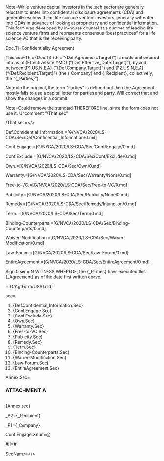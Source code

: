 Note=While venture capital investors in the tech sector are generally reluctant to enter into confidential disclosure agreements (CDA) and generally eschew them, life science venture investors generally will enter into CDAs in advance of looking at proprietary and confidential information.  This form was developed by in-house counsel at a number of leading life science venture firms and represents consensus “best practices” for a life science VC that is the receiving party.


Doc.Ti=Confidentiality Agreement

This.sec=This {Doc.Ti} (this “{Def.Agreement.Target}”) is made and entered into as of {EffectiveDate.YMD} (“{Def.Effective_Date.Target}”), by and between {P1.US.N,E,A} (“{Def.Company.Target}”) and {P2.US.N,E,A} (“{Def.Recipient.Target}”) (the {_Company} and {_Recipient}, collectively, the “{_Parties}”).

Note=In the original, the term "Parties" is defined but then the Agreement mostly fails to use a capital letter for parties and party.  Will correct that and show the changes in a commit.

Note=Could remove the standard THEREFORE line, since the form does not use it. Uncomment "/That.sec"

/That.sec=</>

Def.Confidential_Information.=[G/NVCA/2020/LS-CDA/Sec/Def/Confidential_Information/0.md]

Conf.Engage.=[G/NVCA/2020/LS-CDA/Sec/Conf/Engage/0.md]

Conf.Exclude.=[G/NVCA/2020/LS-CDA/Sec/Conf/Exclude/0.md]

Own.=[G/NVCA/2020/LS-CDA/Sec/Own/0.md]

Warranty.=[G/NVCA/2020/LS-CDA/Sec/Warranty/None/0.md]

Free-to-VC.=[G/NVCA/2020/LS-CDA/Sec/Free-to-VC/0.md]

Publicity.=[G/NVCA/2020/LS-CDA/Sec/Publicity/None/0.md]

Remedy.=[G/NVCA/2020/LS-CDA/Sec/Remedy/Injunction/0.md]

Term.=[G/NVCA/2020/LS-CDA/Sec/Term/0.md]

Binding-Counterparts.=[G/NVCA/2020/LS-CDA/Sec/Binding-Counterparts/0.md]

Waiver-Modification.=[G/NVCA/2020/LS-CDA/Sec/Waiver-Modification/0.md]

Law-Forum.=[G/NVCA/2020/LS-CDA/Sec/Law-Forum/0.md]

EntireAgreement.=[G/NVCA/2020/LS-CDA/Sec/EntireAgreement/0.md]
 
Sign.0.sec=IN WITNESS WHEREOF, the {_Parties} have executed this {_Agreement} as of the date first written above.

=[G/AgtForm/US/0.md]

sec=<ol><li>{Def.Confidential_Information.Sec}<li>{Conf.Engage.Sec}<li>{Conf.Exclude.Sec}<li>{Own.Sec}<li>{Warranty.Sec}<li>{Free-to-VC.Sec}<li>{Publicity.Sec}<li>{Remedy.Sec}<li>{Term.Sec}<li>{Binding-Counterparts.Sec}<li>{Waiver-Modification.Sec}<li>{Law-Forum.Sec}<li>{EntireAgreement.Sec}</ol>

Annex.Sec=<h3>ATTACHMENT A</h3><br>{Annex.sec}

_P2={_Recipient}

_P1={_Company}

Conf.Engage.Xnum=<a href='{#!!}Conf.Engage.Sec'>2</a>


#!!=#

SecName=</>
